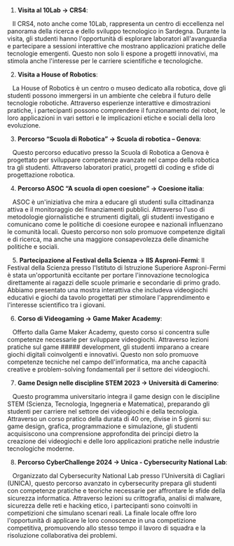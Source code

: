 

1. **Visita al 10Lab → CRS4**:

   Il CRS4, noto anche come 10Lab, rappresenta un centro di eccellenza nel panorama della ricerca e dello sviluppo tecnologico in Sardegna. Durante la visita, gli studenti hanno l'opportunità di esplorare laboratori all'avanguardia e partecipare a sessioni interattive che mostrano applicazioni pratiche delle tecnologie emergenti. Questo non solo li espone a progetti innovativi, ma stimola anche l'interesse per le carriere scientifiche e tecnologiche.

  

2. **Visita a House of Robotics**:

   La House of Robotics è un centro o museo dedicato alla robotica, dove gli studenti possono immergersi in un ambiente che celebra il futuro delle tecnologie robotiche. Attraverso esperienze interattive e dimostrazioni pratiche, i partecipanti possono comprendere il funzionamento dei robot, le loro applicazioni in vari settori e le implicazioni etiche e sociali della loro evoluzione.

  

3. **Percorso “Scuola di Robotica” → Scuola di robotica – Genova**:

   Questo percorso educativo presso la Scuola di Robotica a Genova è progettato per sviluppare competenze avanzate nel campo della robotica tra gli studenti. Attraverso laboratori pratici, progetti di coding e sfide di progettazione robotica.
  

4. **Percorso ASOC “A scuola di open coesione” → Coesione italia**:

   ASOC è un'iniziativa che mira a educare gli studenti sulla cittadinanza attiva e il monitoraggio dei finanziamenti pubblici. Attraverso l'uso di metodologie giornalistiche e strumenti digitali, gli studenti investigano e comunicano come le politiche di coesione europee e nazionali influenzano le comunità locali. Questo percorso non solo promuove competenze digitali e di ricerca, ma anche una maggiore consapevolezza delle dinamiche politiche e sociali.

  


   5. **Partecipazione al Festival della Scienza → IIS Asproni-Fermi**: Il Festival della Scienza presso l'Istituto di Istruzione Superiore Asproni-Fermi è stata un'opportunità eccitante per portare l'innovazione tecnologica direttamente ai ragazzi delle scuole primarie e secondarie di primo grado. Abbiamo presentato una mostra interattiva che includeva videogiochi educativi e giochi da tavolo progettati per stimolare l'apprendimento e l'interesse scientifico tra i giovani.

  

6. **Corso di Videogaming → Game Maker Academy**:

   Offerto dalla Game Maker Academy, questo corso si concentra sulle competenze necessarie per sviluppare videogiochi. Attraverso lezioni pratiche sul game ##### development, gli studenti imparano a creare giochi digitali coinvolgenti e innovativi. Questo non solo promuove competenze tecniche nel campo dell'informatica, ma anche capacità creative e problem-solving fondamentali per il settore dei videogiochi.

  

7. **Game Design nelle discipline STEM 2023 → Università di Camerino**:

   Questo programma universitario integra il game design con le discipline STEM (Scienza, Tecnologia, Ingegneria e Matematica), preparando gli studenti per carriere nel settore dei videogiochi e della tecnologia. Attraverso un corso pratico della durata di 40 ore, divise in 5 giorni su: game design, grafica, programmazione e simulazione, gli studenti acquisiscono una comprensione approfondita dei principi dietro la creazione dei videogiochi e delle loro applicazioni pratiche nelle industrie tecnologiche moderne.

  

8. **Percorso CyberChallenge 2024 → Unica - Cybersecurity National Lab**:

   Organizzato dal Cybersecurity National Lab presso l'Università di Cagliari (UNICA), questo percorso avanzato in cybersecurity prepara gli studenti con competenze pratiche e teoriche necessarie per affrontare le sfide della sicurezza informatica. Attraverso lezioni su crittografia, analisi di malware, sicurezza delle reti e hacking etico, i partecipanti sono coinvolti in competizioni che simulano scenari reali. La finale locale offre loro l'opportunità di applicare le loro conoscenze in una competizione competitiva, promuovendo allo stesso tempo il lavoro di squadra e la risoluzione collaborativa dei problemi.

  
